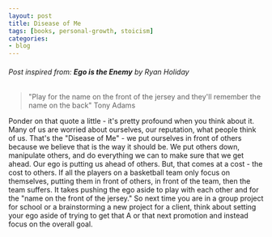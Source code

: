 ```yaml
---
layout: post
title: Disease of Me
tags: [books, personal-growth, stoicism]
categories:
- blog
---
```


###### Post inspired from: **Ego is the Enemy** by Ryan Holiday
> "Play for the name on the front of the jersey and they'll remember the name on the back"
> Tony Adams

Ponder on that quote a little - it's pretty profound when you think about it. Many of us are worried about ourselves, our reputation, what people think of us. That's the "Disease of Me" - we put ourselves in front of others because we believe that is the way it should be. We put others down, manipulate others, and do everything we can to make sure that we get ahead. Our ego is putting us ahead of others. But, that comes at a cost - the cost to others. If all the players on a basketball team only focus on themselves, putting them in front of others, in front of the team, then the team suffers. It takes pushing the ego aside to play with each other and for the "name on the front of the jersey." So next time you are in a group project for school or a brainstorming a new project for a client, think about setting your ego aside of trying to get that A or that next promotion and instead focus on the overall goal.
